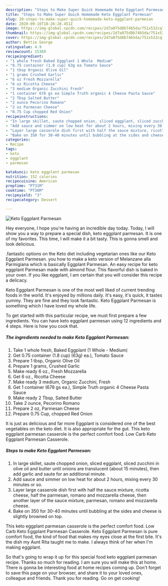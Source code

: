 ```yaml
---
description: "Steps to Make Super Quick Homemade Keto Eggplant Parmesan"
title: "Steps to Make Super Quick Homemade Keto Eggplant Parmesan"
slug: 20-steps-to-make-super-quick-homemade-keto-eggplant-parmesan
date: 2020-09-16T18:26:28.451Z
image: https://img-global.cpcdn.com/recipes/2d7a075d8b74b5da/751x532cq70/keto-eggplant-parmesan-recipe-main-photo.jpg
thumbnail: https://img-global.cpcdn.com/recipes/2d7a075d8b74b5da/751x532cq70/keto-eggplant-parmesan-recipe-main-photo.jpg
cover: https://img-global.cpcdn.com/recipes/2d7a075d8b74b5da/751x532cq70/keto-eggplant-parmesan-recipe-main-photo.jpg
author: Bettie George
ratingvalue: 4.9
reviewcount: 15369
recipeingredient:
- "1 whole fresh Baked Eggplant 1 Whole  Medium"
- "0.75 container (1.8 cup) 63g ea Tomato Sauce"
- "1 tbsp Organic Olive Oil"
- "1 grams Crushed Garlic"
- "6 oz Fresh Mozzarella"
- "6 oz Ricotta Cheese"
- "3 medium Organic Zucchini Fresh"
- "1 container 678 gs ea Simple Truth organic 4 Cheese Pasta Sauce"
- "2 Tbsp Salted Butter"
- "2 ounce Pecorino Romano"
- "2 oz Parmesan Cheese"
- "0.75 Cup chopped Red Onion"
recipeinstructions:
- "In large skillet, saute chopped onion, sliced eggplant, sliced zucchini in olive oil and butter until onions are translucent (about 15 minutes), then add garlic and saute for an additional minute."
- "Add sauce and simmer on low heat for about 2 hours, mixing every 30 minutes or so."
- "Layer large casserole dish first with half the sauce mixture, ricotta cheese, half the parmesan, romano and mozzarella cheese, then another layer of the sauce mixture, parmesan, romano and mozzarella cheese."
- "Bake on 350 for 30-40 minutes until bubbling at the sides and cheese is slightly browned on top."
categories:
- Recipe
tags:
- keto
- eggplant
- parmesan

katakunci: keto eggplant parmesan 
nutrition: 152 calories
recipecuisine: American
preptime: "PT31M"
cooktime: "PT36M"
recipeyield: "3"
recipecategory: Dessert

---
```



![Keto Eggplant Parmesan](https://img-global.cpcdn.com/recipes/2d7a075d8b74b5da/751x532cq70/keto-eggplant-parmesan-recipe-main-photo.jpg)

Hey everyone, I hope you're having an incredible day today. Today, I will show you a way to prepare a special dish, keto eggplant parmesan. It is one of my favorites. This time, I will make it a bit tasty. This is gonna smell and look delicious.

.fantastic options on the Keto diet including vegetarian ones like our Keto Eggplant Parmesan. you how to make a keto version of Melanzane alla Parmigiana which is basically Eggplant Parmesan. An easy recipe for keto eggplant Parmesan made with almond flour. This flavorful dish is baked in your oven. If you like eggplant, I am certain that you will consider this recipe a delicacy.

Keto Eggplant Parmesan is one of the most well liked of current trending foods in the world. It's enjoyed by millions daily. It's easy, it's quick, it tastes yummy. They are fine and they look fantastic. Keto Eggplant Parmesan is something which I have loved my whole life.


To get started with this particular recipe, we must first prepare a few ingredients. You can have keto eggplant parmesan using 12 ingredients and 4 steps. Here is how you cook that.

<!--inarticleads1-->

##### The ingredients needed to make Keto Eggplant Parmesan:

1. Take 1 whole fresh, Baked Eggplant (1 Whole - Medium)
1. Get 0.75 container (1.8 cup) (63g) ea.), Tomato Sauce
1. Prepare 1 tbsp, Organic Olive Oil
1. Prepare 1 grams, Crushed Garlic
1. Make ready 6 oz., Fresh Mozzarella
1. Get 6 oz., Ricotta Cheese
1. Make ready 3 medium, Organic Zucchini, Fresh
1. Get 1 container (678 gs ea.), Simple Truth organic 4 Cheese Pasta Sauce
1. Make ready 2 Tbsp, Salted Butter
1. Take 2 ounce, Pecorino Romano
1. Prepare 2 oz, Parmesan Cheese
1. Prepare 0.75 Cup, chopped Red Onion


It is just as delicious and far more Eggplant is considered one of the best vegetables on the keto diet. It is also appropriate for the gut. This keto eggplant parmesan casserole is the perfect comfort food. Low Carb Keto Eggplant Parmesan Casserole. 

<!--inarticleads2-->

##### Steps to make Keto Eggplant Parmesan:

1. In large skillet, saute chopped onion, sliced eggplant, sliced zucchini in olive oil and butter until onions are translucent (about 15 minutes), then add garlic and saute for an additional minute.
1. Add sauce and simmer on low heat for about 2 hours, mixing every 30 minutes or so.
1. Layer large casserole dish first with half the sauce mixture, ricotta cheese, half the parmesan, romano and mozzarella cheese, then another layer of the sauce mixture, parmesan, romano and mozzarella cheese.
1. Bake on 350 for 30-40 minutes until bubbling at the sides and cheese is slightly browned on top.


This keto eggplant parmesan casserole is the perfect comfort food. Low Carb Keto Eggplant Parmesan Casserole. Keto Eggplant Parmesan is pure comfort food, the kind of food that makes my eyes close at the first bite. It&#39;s the dish my Aunt Rita taught me to make. I always think of her when I&#39;m making eggplant. 

So that's going to wrap it up for this special food keto eggplant parmesan recipe. Thanks so much for reading. I am sure you will make this at home. There is gonna be interesting food at home recipes coming up. Don't forget to save this page on your browser, and share it to your loved ones, colleague and friends. Thank you for reading. Go on get cooking!
